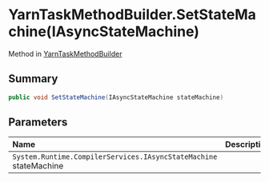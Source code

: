 # YarnTaskMethodBuilder.SetStateMachine(IAsyncStateMachine)

Method in [YarnTaskMethodBuilder](/docs/api/csharp/yarn.unity.yarntaskmethodbuilder-1.md)

## Summary



```csharp
public void SetStateMachine(IAsyncStateMachine stateMachine)
```

## Parameters

|Name|Description|
|:---|:---|
|`System.Runtime.CompilerServices.IAsyncStateMachine` stateMachine||

